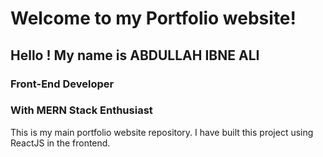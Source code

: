 # Welcome to my Portfolio website!

## Hello ! My name is ABDULLAH IBNE ALI
### Front-End Developer 
### With MERN Stack Enthusiast 

This is my main portfolio website repository. I have built this project using ReactJS in the frontend. 